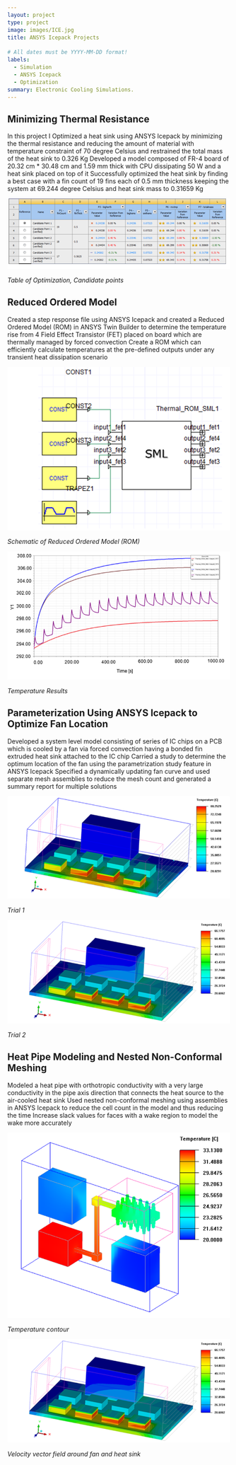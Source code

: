 ```yaml
---
layout: project
type: project
image: images/ICE.jpg
title: ANSYS Icepack Projects

# All dates must be YYYY-MM-DD format!
labels:
  - Simulation
  - ANSYS Icepack
  - Optimization
summary: Electronic Cooling Simulations.
---
```


## Minimizing Thermal Resistance
In this project I Optimized a heat sink using ANSYS Icepack by minimizing the thermal resistance and reducing the amount of material with temperature constraint of 70 degree Celsius and restrained the total mass of the heat sink to 0.326 Kg
Developed a model composed of FR-4 board of 20.32 cm * 30.48 cm and 1.59 mm thick with CPU dissipating 50 W and a heat sink placed on top of it
Successfully optimized the heat sink by finding a best case with a fin count of 19 fins each of 0.5 mm thickness keeping the system at 69.244 degree Celsius and heat sink mass to 0.31659 Kg


  <img class="ui image" src="../images/Capture7.png">
  
  <em>Table of Optimization, Candidate points</em>

  
## Reduced Ordered Model 
Created a step response file using ANSYS Icepack and created a Reduced Ordered Model (ROM) in ANSYS Twin Builder to determine the temperature rise from 4 Field Effect Transistor (FET) placed on board which are thermally managed by forced convection
Create a ROM which can efficiently calculate temperatures at the pre-defined outputs under any transient heat dissipation scenario


  <img class="ui image" src="../images/Capture16.png">
  
  <em>Schematic of Reduced Ordered Model (ROM)</em>
  
  
  
  <img class="ui image" src="../images/Capture17.png">
  

  <em>Temperature Results</em>


## Parameterization Using ANSYS Icepack to Optimize Fan Location
Developed a system level model consisting of series of IC chips on a PCB which is cooled by a fan via forced convection having a bonded fin extruded heat sink attached to the IC chip
Carried a study to determine the optimum location of the fan using the parametrization study feature in ANSYS Icepack 
Specified a dynamically updating fan curve and used separate mesh assemblies to reduce the mesh count and generated a summary report for multiple solutions


  <img class="ui image" src="../images/Capture18.png">
  
  <em>Trial 1</em>
  
  
  
  <img class="ui image" src="../images/Capture19.png">
  

  <em>Trial 2</em>


## Heat Pipe Modeling and Nested Non-Conformal Meshing
Modeled a heat pipe with orthotropic conductivity with a very large conductivity in the pipe axis direction that connects the heat source to the air-cooled heat sink
Used nested non-conformal meshing using assemblies in ANSYS Icepack to reduce the cell count in the model and thus reducing the time 
Increase slack values for faces with a wake region to model the wake more accurately 


  <img class="ui image" src="../images/Capture20.png">
  
  <em>Temperature contour</em>
  
  
  
  <img class="ui image" src="../images/Capture19.png">
  

  <em>Velocity vector field around fan and heat sink</em>
